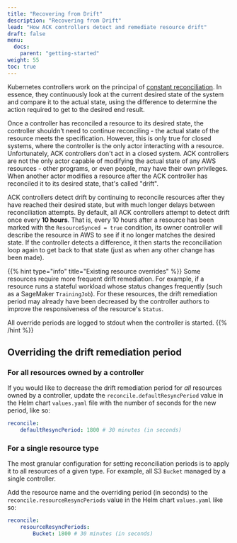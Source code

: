 ```yaml
---
title: "Recovering from Drift"
description: "Recovering from Drift"
lead: "How ACK controllers detect and remediate resource drift"
draft: false
menu:
  docs:
    parent: "getting-started"
weight: 55
toc: true
---
```


Kubernetes controllers work on the principal of [constant
reconciliation][constant-reconciliation]. In essence, they continuously look at
the current desired state of the system and compare it to the actual state,
using the difference to determine the action required to get to the desired end
result.

Once a controller has reconciled a resource to its desired state, the controller
shouldn't need to continue reconciling - the actual state of the resource meets
the specification. However, this is only true for closed systems, where the
controller is the only actor interacting with a resource. Unfortunately, ACK
controllers don't act in a closed system. ACK controllers are not the only actor
capable of modifying the actual state of any AWS resources - other programs, or
even people, may have their own privileges. When another actor modifies a
resource after the ACK controller has reconciled it to its desired state, that's
called "drift".

ACK controllers detect drift by continuing to reconcile resources after they
have reached their desired state, but with much longer delays between
reconciliation attempts. By default, all ACK controllers attempt to detect drift
once every **10 hours**. That is, every 10 hours after a resource has been
marked with the `ResourceSynced = true` condition, its owner controller will
describe the resource in AWS to see if it no longer matches the desired state.
If the controller detects a difference, it then starts the reconciliation loop
again to get back to that state (just as when any other change has been made).

{{% hint type="info" title="Existing resource overrides" %}}
Some resources require more frequent drift remediation. For example, if a
resource runs a stateful workload whose status changes frequently (such as a
SageMaker `TrainingJob`). For these resources, the drift remediation period may
already have been decreased by the controller authors to improve the
responsiveness of the resource's `Status`.

All override periods are logged to stdout when the controller is started.
{{% /hint %}}

## Overriding the drift remediation period

### For all resources owned by a controller

If you would like to decrease the drift remediation period for *all* resources
owned by a controller, update the `reconcile.defaultResyncPeriod` value in the
Helm chart `values.yaml` file with the number of seconds for the new period,
like so:

```yaml
reconcile:
    defaultResyncPeriod: 1800 # 30 minutes (in seconds)
```

### For a single resource type

The most granular configuration for setting reconciliation periods is to apply
it to all resources of a given type. For example, all S3 `Bucket` managed by a
single controller. 

Add the resource name and the overriding period (in seconds) to the 
`reconcile.resourceResyncPeriods` value in the Helm chart `values.yaml` like
so: 

```yaml
reconcile:
    resourceResyncPeriods:
        Bucket: 1800 # 30 minutes (in seconds)
```

[constant-reconciliation]: https://book.kubebuilder.io/cronjob-tutorial/controller-overview.html#whats-in-a-controller